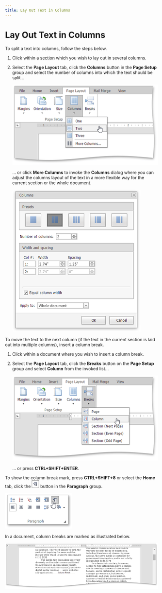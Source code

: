 ```yaml
---
title: Lay Out Text in Columns
---
```

# Lay Out Text in Columns
To split a text into columns, follow the steps below.
1. Click within a [section](divide-a-documents-into-sections.md) which you wish to lay out in several columns.
2. Select the **Page Layout** tab, click the **Columns** button in the **Page Setup** group and select the number of columns into which the text should be split...
	
	![EUD_ASPxRichEdit_PageLayuot_Columns](../../../images/img117785.png)
	
	... or click **More Columns** to invoke the **Columns** dialog where you can adjust the columns layout of the text in a more flexible way for the current section or the whole document.
	
	![EUD_ASPxRichEdit_PageLayuot_PageSetup_Coilumns](../../../images/img117786.png)

To move the text to the next column (if the text in the current section is laid out into multiple columns), insert a column break.
1. Click within a document where you wish to insert a column break.
2. Select the **Page Layout** tab, click the **Breaks** button on the **Page Setup** group and select **Column** from the invoked list...
	
	![EUD_ASPxRichEdit_PageLayuot_Breaks_Column](../../../images/img117787.png)
	
	... or press **CTRL+SHIFT+ENTER**.

To show the column break mark, press **CTRL+SHIFT+8** or select the **Home** tab, click the ![EUD_ASPxRichEdit_Home_ParagraphMarkButton](../../../images/img117764.png) button in the **Paragraph** group.

![EUD_ASPxRichEdit_Home_ParagraphMarks](../../../images/img117761.png)

In a document, column breaks are marked as illustrated below.

![EUD_ASPxRichEdit_PageLayuot_TextWithColumns](../../../images/img117788.png)
